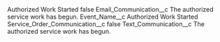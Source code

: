 <?xml version="1.0" encoding="UTF-8"?>
<CustomMetadata xmlns="http://soap.sforce.com/2006/04/metadata" xmlns:xsi="http://www.w3.org/2001/XMLSchema-instance" xmlns:xsd="http://www.w3.org/2001/XMLSchema">
    <label>Authorized Work Started</label>
    <protected>false</protected>
    <values>
        <field>Email_Communication__c</field>
        <value xsi:type="xsd:string">The authorized service work has begun.</value>
    </values>
    <values>
        <field>Event_Name__c</field>
        <value xsi:type="xsd:string">Authorized Work Started</value>
    </values>
    <values>
        <field>Service_Order_Communication__c</field>
        <value xsi:type="xsd:boolean">false</value>
    </values>
    <values>
        <field>Text_Communication__c</field>
        <value xsi:type="xsd:string">The authorized service work has begun.</value>
    </values>
</CustomMetadata>
